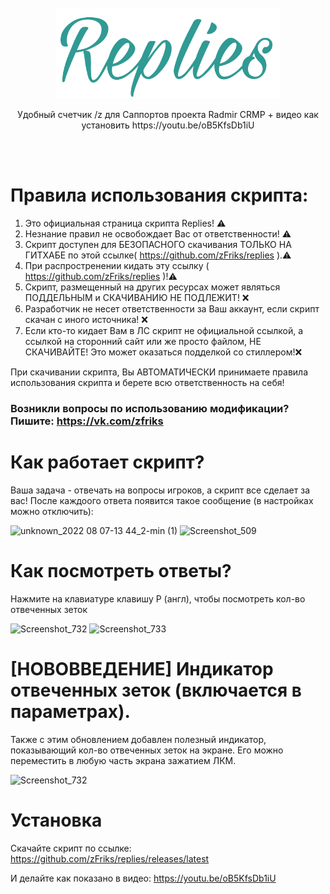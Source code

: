 <div align="center">
	<br>
	<br>
	<img width="360" src="media/logo.svg" alt="Replies">
	<br>
	<p>Удобный счетчик /z для Саппортов проекта Radmir CRMP + видео как установить https://youtu.be/oB5KfsDb1iU</p>
	<br>
	<br>
</div>

# Правила использования скрипта:
1. Это официальная страница скрипта Replies! ⚠️
2. Незнание правил не освобождает Вас от ответственности! ⚠️
3. Скрипт доступен для БЕЗОПАСНОГО скачивания ТОЛЬКО НА ГИТХАБЕ по этой ссылке( https://github.com/zFriks/replies ).⚠️
4. При распростренении кидать эту ссылку ( https://github.com/zFriks/replies )!⚠️
5. Скрипт, размещенный на других ресурсах может являться ПОДДЕЛЬНЫМ и СКАЧИВАНИЮ НЕ ПОДЛЕЖИТ! ❌
6. Разработчик не несет ответственности за Ваш аккаунт, если скрипт скачан с иного источника! ❌
7. Если кто-то кидает Вам в ЛС скрипт не официальной ссылкой, а ссылкой на сторонний сайт или же просто файлом, НЕ СКАЧИВАЙТЕ! Это может оказаться подделкой со стиллером!❌ 

При скачивании скрипта, Вы АВТОМАТИЧЕСКИ принимаете правила использования скрипта и берете всю ответственность на себя!

### Возникли вопросы по использованию модификации? Пишите: https://vk.com/zfriks

# Как работает скрипт?
Ваша задача - отвечать на вопросы игроков, а скрипт все сделает за вас! После каждоого ответа появится такое сообщение (в настройках можно отключить):

![unknown_2022 08 07-13 44_2-min (1)](https://user-images.githubusercontent.com/68365842/183286462-a31a1674-f4a9-4066-b014-318221f10ae5.gif)
![Screenshot_509](https://user-images.githubusercontent.com/68365842/139442116-c265a175-d62e-46ef-925b-323c9ff05641.png)


# Как посмотреть ответы?
Нажмите на клавиатуре клавишу P (англ), чтобы посмотреть кол-во отвеченных зеток

![Screenshot_732](https://user-images.githubusercontent.com/68365842/183284074-4360fa5a-36cc-427e-a640-9e61be90ae9c.png)
![Screenshot_733](https://user-images.githubusercontent.com/68365842/183284077-163bf53f-6283-4b68-8e03-7a814a75a4d8.png)

# [НОВОВВЕДЕНИЕ] Индикатор отвеченных зеток (включается в параметрах).
Также с этим обновлением добавлен полезный индикатор, показывающий кол-во отвеченных зеток на экране. Его можно переместить в любую часть экрана зажатием ЛКМ.

![Screenshot_732](https://user-images.githubusercontent.com/68365842/183284225-5442450b-ba17-426a-a14d-129ec9ffdeda.png)

# Установка
Скачайте скрипт по ссылке: https://github.com/zFriks/replies/releases/latest

И делайте как показано в видео: https://youtu.be/oB5KfsDb1iU

